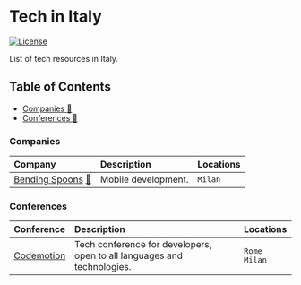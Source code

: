 # Tech in Italy

[![License](https://img.shields.io/badge/license-MIT-blue.svg)](https://github.com/amallia/awesome-italian-tech-companies/blob/master/LICENSE)

List of tech resources in Italy.


## Table of Contents
- [Companies :office:](#companies)
- [Conferences :ticket:](#conferences)


### Companies

| Company | Description | Locations |
| :------ | :---------- | :-------- |
| [Bending Spoons](https://bendingspoons.com/) [:rocket:](https://bendingspoons.com/careers.html) | Mobile development. |  `Milan` |


### Conferences

| Conference | Description | Locations |
| :------ | :---------- | :-------- |
| [Codemotion](https://www.codemotion.com/) | Tech conference for developers, open to all languages and technologies. |  `Rome` `Milan` |
